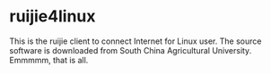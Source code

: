 # ruijie4linux
This is the ruijie client to connect Internet for Linux user. The source software is downloaded from South China Agricultural University.
Emmmmm, that is all.
